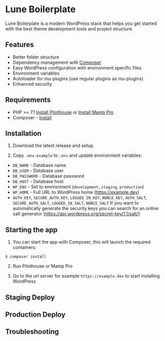 # Lune Boilerplate

Lune Boilerplate is a modern WordPress stack that helps you get started with the best theme development tools and project structure.

## Features
* Better folder structure
* Dependency management with [Composer](http://getcomposer.org)
* Easy WordPress configuration with environment specific files
* Environment variables
* Autoloader for mu-plugins (use regular plugins as mu-plugins)
* Enhanced security

## Requirements
* PHP >= 7.1 [Install Pilothouse](https://github.com/Pilothouse-App/Pilothouse/wiki/Installation) or [Install Mamp Pro](https://www.mamp.info/en/downloads/)
* Composer - [Install](https://getcomposer.org/doc/00-intro.md#installation-linux-unix-osx)


## Installation

1. Download the latest release and setup.

2. Copy `.env.example` to `.env` and update environment variables:
  * `DB_NAME` - Database name
  * `DB_USER` - Database user
  * `DB_PASSWORD` - Database password
  * `DB_HOST` - Database host
  * `WP_ENV` - Set to environment (`development`, `staging`, `production`)
  * `WP_HOME` - Full URL to WordPress home (https://example.dev)
  * `AUTH_KEY`, `SECURE_AUTH_KEY`, `LOGGED_IN_KEY`, `NONCE_KEY`, `AUTH_SALT`, `SECURE_AUTH_SALT`, `LOGGED_IN_SALT`, `NONCE_SALT`
    If you want to automatically generate the security keys you can search for an online salt generator (https://api.wordpress.org/secret-key/1.1/salt/)

## Starting the app
1. You can start the app with Composer, this will launch the required containers:

 ```
 $ composer install
 ```

2. Run Pilothouse or Mamp Pro
    
3. Go to the url server for example ```https://example.dev``` to start installing WordPress

## Staging Deploy

## Production Deploy

## Troubleshooting
